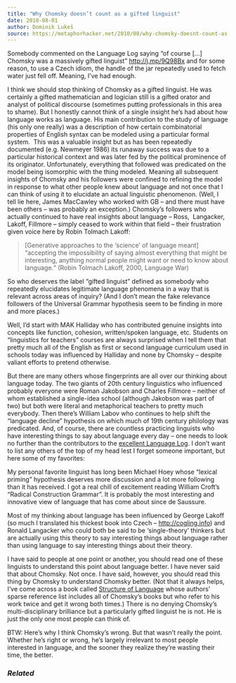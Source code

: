 ```yaml
---
title: "Why Chomsky doesn’t count as a gifted linguist"
date: 2010-08-01
author: Dominik Lukeš
source: https://metaphorhacker.net/2010/08/why-chomsky-doesnt-count-as-a-gifted-linguist
---
```


Somebody commented on the Language Log saying “of course […] Chomsky was a massively gifted linguist” <http://j.mp/9Q98Bx> and for some reason, to use a Czech idiom, the handle of the jar repeatedly used to fetch water just fell off. Meaning, I’ve had enough.

I think we should stop thinking of Chomsky as a gifted linguist. He was certainly a gifted mathematician and logician still is a gifted orator and analyst of political discourse (sometimes putting professionals in this area to shame). But I honestly cannot think of a single insight he’s had about how language works as language. His main contribution to the study of language (his only one really) was a description of how certain combinatorial properties of English syntax can be modeled using a particular formal system.  This was a valuable insight but as has been repeatedly documented (e.g. Newmeyer 1986) its runaway success was due to a particular historical context and was later fed by the political prominence of its originator. Unfortunately, everything that followed was predicated on the model being isomorphic with the thing modeled. Meaning all subsequent insights of Chomsky and his followers were confined to refining the model in response to what other people knew about language and not once that I can think of using it to elucidate an actual linguistic phenomenon. (Well, I tell lie here, James MacCawley who worked with GB – and there must have been others – was probably an exception.) Chomsky’s followers who actually continued to have real insights about language – Ross,  Langacker, Lakoff, Fillmore – simply ceased to work within that field – their frustration given voice here by Robin Tolmach Lakoff:

> [Generative approaches to the ‘science’ of language meant] “accepting the impossibility of saying almost everything that might be interesting, anything normal people might want or need to know about language.“ (Robin Tolmach Lakoff, 2000, Language War)

So who deserves the label “gifted linguist” defined as somebody who repeatedly elucidates legitimate language phenomena in a way that is relevant across areas of inquiry? (And I don’t mean the fake relevance followers of the Universal Grammar hypothesis seem to be finding in more and more places.)

Well, I’d start with MAK Halliday who has contributed genuine insights into concepts like function, cohesion, written/spoken language, etc. Students on “linguistics for teachers” courses are always surprised when I tell them that pretty much all of the English as first or second language curriculum used in schools today was influenced by Halliday and none by Chomsky – despite valiant efforts to pretend otherwise.

But there are many others whose fingerprints are all over our thinking about language today. The two giants of 20th century linguistics who influenced probably everyone were Roman Jakobson and Charles Fillmore – neither of whom established a single-idea school (although Jakobson was part of two) but both were literal and metaphorical teachers to pretty much everybody. Then there’s William Labov who continues to help shift the “language decline” hypothesis on which much of 19th century philology was predicated. And, of course, there are countless practicing linguists who have interesting things to say about language every day – one needs to look no further than the contributors to the [excellent Language Log](http://languagelog.ldc.upenn.edu). I don’t want to list any others of the top of my head lest I forget someone important, but here some of my favorites:

My personal favorite linguist has long been Michael Hoey whose “lexical priming” hypothesis deserves more discussion and a lot more following than it has received. I got a real chill of excitement reading William Croft’s “Radical Construction Grammar”. It is probably the most interesting and innovative view of language that has come about since de Saussure.

Most of my thinking about language has been influenced by George Lakoff (so much I translated his thickest book into Czech – <http://cogling.info>) and Ronald Langacker who could both be said to be ‘single-theory’ thinkers but are actually using this theory to say interesting things about language rather than using language to say interesting things about their theory.

I have said to people at one point or another, you should read one of these linguists to understand this point about language better. I have never said that about Chomsky. Not once. I have said, however, you should read this thing by Chomsky to understand Chomsky better. (Not that it always helps, I’ve come across a book called [Structure of Language](http://www.amazon.co.uk/Structure-Spoken-Written-Language-English/dp/1861564295) whose authors’ sparse reference list includes all of Chomsky’s books but who refer to his work twice and get it wrong both times.) There is no denying Chomsky’s multi-disciplinary brilliance but a particularly gifted linguist he is not. He is just the only one most people can think of.

BTW: Here’s why I think Chomsky’s wrong. But that wasn’t really the point. Whether he’s right or wrong, he’s largely irrelevant to most people interested in language, and the sooner they realize they’re wasting their time, the better.

### *Related*